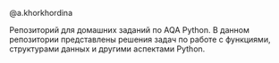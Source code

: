 @a.khorkhordina


Репозиторий для домашних заданий по AQA Python.
В данном репозитории представлены решения задач по работе с функциями, структурами данных и другими аспектами Python.